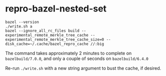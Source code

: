 # repro-bazel-nested-set

```
bazel --version
./write.sh a
bazel --ignore_all_rc_files build --experimental_remote_merkle_tree_cache --experimental_remote_merkle_tree_cache_size=0 --disk_cache=~/.cache/bazel_repro_cache //:big
```

The command takes approximately 2 minutes to complete on `bazelbuild/7.0.0`, and only a couple of seconds on `bazelbuild/6.4.0`

Re-run `./write.sh` with a new string argument to bust the cache, if desired.